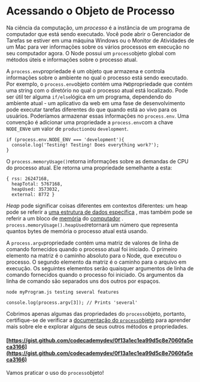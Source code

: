 # Acessando o Objeto de Processo

Na ciência da computação, um _processo_ é a instância de um programa de computador que está sendo executado. Você pode abrir o Gerenciador de Tarefas se estiver em uma máquina Windows ou o Monitor de Atividades de um Mac para ver informações sobre os vários processos em execução no seu computador agora. O Node possui um `process`objeto global com métodos úteis e informações sobre o processo atual.

A `process.env`propriedade é um objeto que armazena e controla informações sobre o ambiente no qual o processo está sendo executado. Por exemplo, o `process.env`objeto contém uma `PWD`propriedade que contém uma string com o diretório no qual o processo atual está localizado. Pode ser útil ter alguma `if/else`lógica em um programa, dependendo do ambiente atual - um aplicativo da web em uma fase de desenvolvimento pode executar tarefas diferentes do que quando está ao vivo para os usuários. Poderíamos armazenar essas informações no `process.env`. Uma convenção é adicionar uma propriedade a `process.env`com a chave `NODE_ENV`e um valor de `production`ou `development`.

```text
if (process.env.NODE_ENV === 'development'){
  console.log('Testing! Testing! Does everything work?');
}
```

O `process.memoryUsage()`retorna informações sobre as demandas de CPU do processo atual. Ele retorna uma propriedade semelhante a esta:

```text
{ rss: 26247168,
  heapTotal: 5767168,
  heapUsed: 3573032,
  external: 8772 }
```

_Heap_ pode significar coisas diferentes em contextos diferentes: um heap pode se referir a [uma estrutura de dados específica](https://en.wikipedia.org/wiki/Heap_%28data_structure%29) , mas também pode se referir a um bloco de [memória](https://en.wikipedia.org/wiki/Memory_management) do [computador](https://en.wikipedia.org/wiki/Memory_management) . `process.memoryUsage().heapUsed`retornará um número que representa quantos bytes de memória o processo atual está usando.

A `process.argv`propriedade contém uma matriz de valores de linha de comando fornecidos quando o processo atual foi iniciado. O primeiro elemento na matriz é o caminho absoluto para o Node, que executou o processo. O segundo elemento da matriz é o caminho para o arquivo em execução. Os seguintes elementos serão quaisquer argumentos de linha de comando fornecidos quando o processo foi iniciado. Os argumentos da linha de comando são separados uns dos outros por espaços.

```text
node myProgram.js testing several features
```

```text
console.log(process.argv[3]); // Prints 'several'
```

Cobrimos apenas algumas das propriedades do `process`objeto, portanto, certifique-se de verificar a [documentação do `process`objeto](https://nodejs.org/api/process.html) para aprender mais sobre ele e explorar alguns de seus outros métodos e propriedades.

#### [https://gist.github.com/codecademydev/0f13a1ec1ea99d5c8e7060fa5eca3166](https://gist.github.com/codecademydev/0f13a1ec1ea99d5c8e7060fa5eca3166)

Vamos praticar o uso do `process`objeto!

